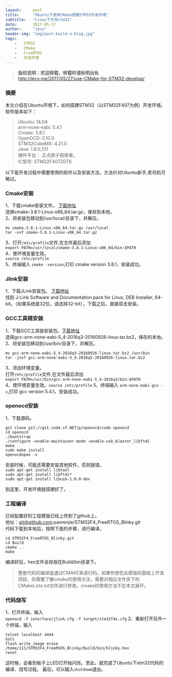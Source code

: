 ```yaml
---
layout:     post
title:      "Ubuntu下使用CMake搭建STM32开发环境"
subtitle:   "Linux下开发stm32"
date:       2017-05-27
author:     "Jecy"
header-img: "img/post-build-a-blog.jpg"
tags:       
    -   STM32
    -   CMake
    -   FreeRTOS
    -   开发环境
---
```



>**版权说明：欢迎转载，转载时请标明出处**         
http://jecy.me/2017/05/27/use-CMake-for-STM32-develop/          

### 摘要

本文介绍在Ubuntu环境下，如何搭建STM32（以STM32F407为例）开发环境。     
软件版本如下：    
> Ubuntu:       14.04         
arm-none-eabi:  5.4.1         
Cmake:          3.8.1         
OpenOCD:        0.10.0     
STM32CubeMX:    4.21.0         
Java:           1.8.0_131             
硬件平台：       正点原子探索者。               
IC型号:          STM32F407ZGT6               



以下是开发过程中需要使用的软件以及安装方法，方法针对Ubuntu新手,老司机可略过。

### Cmake安装
1、下载cmake安装文件。  [下载地址](https://cmake.org/download/)   
选择cmake-3.8.1-Linux-x86_64.tar.gz，保存到本地。             
2、将安装包移动到/usr/local/目录下，并解压。                       
```
mv cmake-3.8.1-Linux-x86_64.tar.gz /usr/local
tar -xvf cmake-3.8.1-Linux-x86_64.tar.gz             
```
3、打开`/etc/profile`文件,在文件最后添加       
`export PATH=/usr/local/cmake-3.8.1-Linux-x86_64/bin:$PATH`         
4、使环境变量生效。          
`source /etc/profile`    
5、终端输入 `cmake -version`,打印 cmake version 3.8.1，安装成功。    

### Jlink安装      
1、下载JLink安装包。 [下载地址]( https://www.segger.com/downloads/jlink)       
找到 J-Link Software and Documentation pack for Linux, DEB Installer, 64-bit。（如果系统是32位，请选择32-bit），下载之后，直接双击安装。     

### GCC工具链安装        
1、下载GCC工具链安装包。[下载地址](https://launchpad.net/gcc-arm-embedded/+download)            
选择gcc-arm-none-eabi-5_4-2016q3-20160926-linux.tar.bz2，保存的本地。         
2、将安装包移动到/usr/bin/目录下，并解压。        
```
mv gcc-arm-none-eabi-5_4-2016q3-20160926-linux.tar.bz2 /usr/bin 
tar -jxvf gcc-arm-none-eabi-5_4-2016q3-20160926-linux.tar.bz2 
```
3、添加环境变量。   
打开`/etc/profile`文件,在文件最后添加          
`export PATH=/usr/bin/gcc-arm-none-eabi-5_4-2016q3/bin:$PATH`   
4、使环境变量生效。`source /etc/profile` 
5、终端输入 `arm-none-eabi-gcv -v`,打印 gcc version 5.4.1，安装成功。    
    
### openocd安装   
1、下载源码。         

```
git clone git://git.code.sf.NET/p/openocd/code openocd           
cd openocd                
./bootstrap                  
./configure –enable-maintainer-mode –enable-usb_blaster_libftdi                    
make            
sudo make install                       
openocdopen -v
```
安装时候，可能还需要安装其他软件，否则报错。          
`sudo apt-get install libtool`      
`sudo apt-get install libftdi*`     
`sudo apt-get install libusb-1.0.0-dev`         

到这里，开发环境就搭建好了。          
### 工程编译            
已经配置好的工程模版已经上传到了github上。        
地址：git@github.com:panrenjie/STM32F4_FreeRTOS_Blinky.git     
代码下载到本地后，按照下面的步骤，进行编译。

```        
cd STM32F4_FreeRTOS_Blinky.git             
cd Build                
cmake ..        
make 
```

编译好后，hex文件会存放在Build/bin目录下。         

>整套代码的编译是通过CMAKE来进行的。如果你想在此模版的基础上开发项目，则需要了解cmake的使用方法，需要对相应文件夹下的CMakeLists.txt文件进行修改。cmake的使用方法不在本文展开。      
        
### 代码烧写        

1、打开终端，输入       
`openocd -f interface/jlink.cfg -f target/stm32f4x.cfg`
2、重新打开另外一个终端，输入     
```
telnet localhost 4444
halt
flash write_image erase /home/111/STM32F4_FreeRSOS_Blinky/Build/bin/blinky.hex
reset
```

这时候，会看到板子上LED灯开始闪烁。至此，就完成了Ubuntu下stm32代码的编译、烧写过程。
最后，可以输入`shutdowm`退出。







